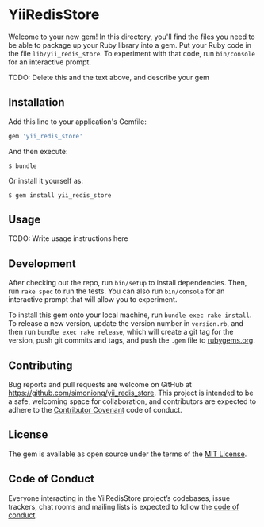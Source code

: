 # YiiRedisStore

Welcome to your new gem! In this directory, you'll find the files you need to be able to package up your Ruby library into a gem. Put your Ruby code in the file `lib/yii_redis_store`. To experiment with that code, run `bin/console` for an interactive prompt.

TODO: Delete this and the text above, and describe your gem

## Installation

Add this line to your application's Gemfile:

```ruby
gem 'yii_redis_store'
```

And then execute:

    $ bundle

Or install it yourself as:

    $ gem install yii_redis_store

## Usage

TODO: Write usage instructions here

## Development

After checking out the repo, run `bin/setup` to install dependencies. Then, run `rake spec` to run the tests. You can also run `bin/console` for an interactive prompt that will allow you to experiment.

To install this gem onto your local machine, run `bundle exec rake install`. To release a new version, update the version number in `version.rb`, and then run `bundle exec rake release`, which will create a git tag for the version, push git commits and tags, and push the `.gem` file to [rubygems.org](https://rubygems.org).

## Contributing

Bug reports and pull requests are welcome on GitHub at https://github.com/simoniong/yii_redis_store. This project is intended to be a safe, welcoming space for collaboration, and contributors are expected to adhere to the [Contributor Covenant](http://contributor-covenant.org) code of conduct.

## License

The gem is available as open source under the terms of the [MIT License](https://opensource.org/licenses/MIT).

## Code of Conduct

Everyone interacting in the YiiRedisStore project’s codebases, issue trackers, chat rooms and mailing lists is expected to follow the [code of conduct](https://github.com/simoniong/yii_redis_store/blob/master/CODE_OF_CONDUCT.md).
